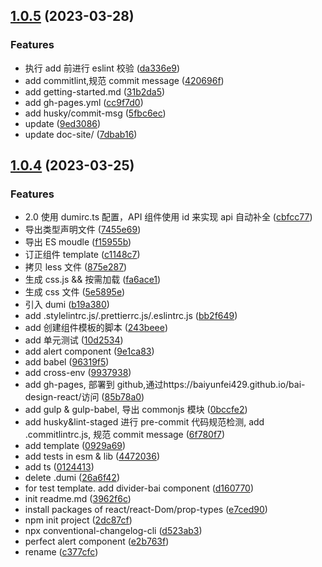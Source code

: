 ## [1.0.5](https://gitlab.com/baiyunfei429/bai-design-react/compare/v1.0.4...v1.0.5) (2023-03-28)

### Features

- 执行 add 前进行 eslint 校验 ([da336e9](https://gitlab.com/baiyunfei429/bai-design-react/commit/da336e9ed95bb4b1cdb8911984f756a978587b77))
- add commitlint,规范 commit message ([420696f](https://gitlab.com/baiyunfei429/bai-design-react/commit/420696f9f132ea29774c3be798ca8feb96fd20fb))
- add getting-started.md ([31b2da5](https://gitlab.com/baiyunfei429/bai-design-react/commit/31b2da5897b0e510242afd960a8d00de2dbb8252))
- add gh-pages.yml ([cc9f7d0](https://gitlab.com/baiyunfei429/bai-design-react/commit/cc9f7d093fbf4992b665f5245a530666b6850c54))
- add husky/commit-msg ([5fbc6ec](https://gitlab.com/baiyunfei429/bai-design-react/commit/5fbc6ecd9c5a8a29c4420eb43d4b3be8282430b1))
- update ([9ed3086](https://gitlab.com/baiyunfei429/bai-design-react/commit/9ed30860f32d8a113ec5bc2794b8643a46718761))
- update doc-site/ ([7dbab16](https://gitlab.com/baiyunfei429/bai-design-react/commit/7dbab16d0c6991722aa03ef36cff0c3b7d22184a))

## [1.0.4](https://gitlab.com/baiyunfei429/bai-design-react/compare/3962f6c0e8ed069875e0952ebf691ccb7e7db095...v1.0.4) (2023-03-25)

### Features

- 2.0 使用 dumirc.ts 配置，API 组件使用 id 来实现 api 自动补全 ([cbfcc77](https://gitlab.com/baiyunfei429/bai-design-react/commit/cbfcc7708d151a05baf54c8afd31101754de26ed))
- 导出类型声明文件 ([7455e69](https://gitlab.com/baiyunfei429/bai-design-react/commit/7455e69bdd678a0506da5a1d3d2948a5d4e19f3e))
- 导出 ES moudle ([f15955b](https://gitlab.com/baiyunfei429/bai-design-react/commit/f15955b95c8b4652b325227891de4533edbd2216))
- 订正组件 template ([c1148c7](https://gitlab.com/baiyunfei429/bai-design-react/commit/c1148c7be89219ad34eba219c4bee1bc4154fe8a))
- 拷贝 less 文件 ([875e287](https://gitlab.com/baiyunfei429/bai-design-react/commit/875e287e3f50e524a2b26ca5056f104c174cdc9a))
- 生成 css.js && 按需加载 ([fa6ace1](https://gitlab.com/baiyunfei429/bai-design-react/commit/fa6ace113daa98e9e31523881db1d041e6da3a77))
- 生成 css 文件 ([5e5895e](https://gitlab.com/baiyunfei429/bai-design-react/commit/5e5895eec1bfd825f3dc0650ed5b34f435b1e3d3))
- 引入 dumi ([b19a380](https://gitlab.com/baiyunfei429/bai-design-react/commit/b19a380a2c163aa30c43ef46bc388c83955eef89))
- add .stylelintrc.js/.prettierrc.js/.eslintrc.js ([bb2f649](https://gitlab.com/baiyunfei429/bai-design-react/commit/bb2f6499a750ac93f96b8887b0f48799d2ded44b))
- add 创建组件模板的脚本 ([243beee](https://gitlab.com/baiyunfei429/bai-design-react/commit/243beeecb9e37df10ac74c77a9dc41dd2f857b86))
- add 单元测试 ([10d2534](https://gitlab.com/baiyunfei429/bai-design-react/commit/10d25346d7cde500e80e077495ce9f62d2cb7c9e))
- add alert component ([9e1ca83](https://gitlab.com/baiyunfei429/bai-design-react/commit/9e1ca83d64305a5805d46cf0dda68910acaeabce))
- add babel ([96319f5](https://gitlab.com/baiyunfei429/bai-design-react/commit/96319f5223e53893deaa8404fef23712238e8b1b))
- add cross-env ([9937938](https://gitlab.com/baiyunfei429/bai-design-react/commit/9937938aaa24c0e4b631129344d3206156412a50))
- add gh-pages, 部署到 github,通过https://baiyunfei429.github.io/bai-design-react/访问 ([85b78a0](https://gitlab.com/baiyunfei429/bai-design-react/commit/85b78a05113e8d02357cbc562a6aac8e9ddfa301))
- add gulp & gulp-babel, 导出 commonjs 模块 ([0bccfe2](https://gitlab.com/baiyunfei429/bai-design-react/commit/0bccfe2d047ed26fed8bdff321123b27d118feca))
- add husky&lint-staged 进行 pre-commit 代码规范检测, add .commitlintrc.js, 规范 commit message ([6f780f7](https://gitlab.com/baiyunfei429/bai-design-react/commit/6f780f731fe81d4878b88a76b609b505b7bf128e))
- add template ([0929a69](https://gitlab.com/baiyunfei429/bai-design-react/commit/0929a6964ce3afde5687479c048ea973d1d2488f))
- add tests in esm & lib ([4472036](https://gitlab.com/baiyunfei429/bai-design-react/commit/44720362fcae75b4a97e6ce6fdfe38b083262ea0))
- add ts ([0124413](https://gitlab.com/baiyunfei429/bai-design-react/commit/0124413ee29ad5fd7dd18bad184d3737b3c30ab7))
- delete .dumi ([26a6f42](https://gitlab.com/baiyunfei429/bai-design-react/commit/26a6f4213c3968ddd105ad59544c4ac12c2a741f))
- for test template. add divider-bai component ([d160770](https://gitlab.com/baiyunfei429/bai-design-react/commit/d160770050e8eb11d730b9d6ad529533229310ca))
- init readme.md ([3962f6c](https://gitlab.com/baiyunfei429/bai-design-react/commit/3962f6c0e8ed069875e0952ebf691ccb7e7db095))
- install packages of react/react-Dom/prop-types ([e7ced90](https://gitlab.com/baiyunfei429/bai-design-react/commit/e7ced90826230a75378d16f817edc043da0aa7f4))
- npm init project ([2dc87cf](https://gitlab.com/baiyunfei429/bai-design-react/commit/2dc87cf59e0e3c393468b40e1a786424f32c7d15))
- npx conventional-changelog-cli ([d523ab3](https://gitlab.com/baiyunfei429/bai-design-react/commit/d523ab3732300ee3479777f4b23812fca25e3c93))
- perfect alert component ([e2b763f](https://gitlab.com/baiyunfei429/bai-design-react/commit/e2b763f5f95a7ff326ea35762d7f45062ea4d653))
- rename ([c377cfc](https://gitlab.com/baiyunfei429/bai-design-react/commit/c377cfc60ada9401e70ef110a43160d352d81f9c))
